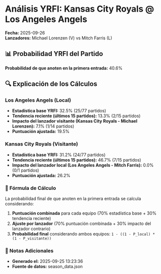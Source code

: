 # Análisis YRFI: Kansas City Royals @ Los Angeles Angels

**Fecha:** 2025-09-26  
**Lanzadores:** Michael Lorenzen (V) vs Mitch Farris (L)

## 📊 Probabilidad YRFI del Partido

**Probabilidad de que anoten en la primera entrada:** 40.6%

## 🔍 Explicación de los Cálculos

### Los Angeles Angels (Local)
- **Estadística base YRFI:** 32.5% (25/77 partidos)
- **Tendencia reciente (últimos 15 partidos):** 13.3% (2/15 partidos)
- **Impacto del lanzador visitante (Kansas City Royals - Michael Lorenzen):** 7.1% (1/14 partidos)
- **Puntuación ajustada:** 19.5%

### Kansas City Royals (Visitante)
- **Estadística base YRFI:** 31.2% (24/77 partidos)
- **Tendencia reciente (últimos 15 partidos):** 46.7% (7/15 partidos)
- **Impacto del lanzador local (Los Angeles Angels - Mitch Farris):** 0.0% (0/1 partidos)
- **Puntuación ajustada:** 26.2%

### 📝 Fórmula de Cálculo

La probabilidad final de que anoten en la primera entrada se calcula considerando:
1. **Puntuación combinada** para cada equipo (70% estadística base + 30% tendencia reciente)
2. **Ajuste por lanzador** (70% puntuación combinada + 30% impacto del lanzador contrario)
3. **Probabilidad final** considerando ambos equipos: `1 - ((1 - P_local) * (1 - P_visitante))`

### 📌 Notas Adicionales

- **Generado el:** 2025-09-25 13:23:36
- **Fuente de datos:** season_data.json
